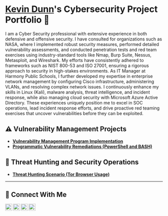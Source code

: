 # <a href="https://www.linkedin.com/in/kevin-dunn-/">Kevin Dunn</a>'s Cybersecurity Project Portfolio 🔐

I am a Cyber Security professional with extensive experience in both defensive and offensive security. I have consulted for organizations such as NASA, where I implemented robust security measures, performed detailed vulnerability assessments, and conducted penetration tests and red team exercises using industry-standard tools like Nmap, Burp Suite, Nessus, Metasploit, and Wireshark. My efforts have consistently adhered to frameworks such as NIST 800-53 and ISO 27001, ensuring a rigorous approach to security in high-stakes environments. As IT Manager at Harmony Public Schools, I further developed my expertise in enterprise network management by configuring Cisco infrastructure, administering VLANs, and resolving complex network issues. I continuously enhance my skills in Linux (Kali), malware analysis, threat intelligence, and incident response, while also managing cloud security with Microsoft Azure Active Directory. These experiences uniquely position me to excel in SOC operations, lead incident response efforts, and drive proactive red teaming exercises that uncover vulnerabilities before they can be exploited.

## ⚠️ Vulnerability Management Projects

- **[Vulnerability Management Program Implementation](https://github.com/kdcyber1994/vulnerability-management-program)**
- **[Programmatic Vulnerability Remediations (PowerShell and BASH)](https://github.com/kdcyber1994/programmatic-vulnerability-remediations/tree/main)**

## 🚨 Threat Hunting and Security Operations

- **[Threat Hunting Scenario (Tor Browser Usage)](https://github.com/joshmadakor0/threat-hunting-scenario-tor)**

<hr/>

## 🤳 Connect With Me

[<img align="left" alt="___________ | YouTube" width="22px" src="https://cdn.jsdelivr.net/npm/simple-icons@v3/icons/youtube.svg" />][youtube]
[<img align="left" alt="___________ | Twitter" width="22px" src="https://cdn.jsdelivr.net/npm/simple-icons@v3/icons/twitter.svg" />][twitter]
[<img align="left" alt="___________ | LinkedIn" width="22px" src="https://cdn.jsdelivr.net/npm/simple-icons@v3/icons/linkedin.svg" />][linkedin]
[<img align="left" alt="___________ | Instagram" width="22px" src="https://cdn.jsdelivr.net/npm/simple-icons@v3/icons/instagram.svg" />][instagram]

[twitter]: https://twitter.com/___________
[youtube]: https://www.youtube.com/c/___________
[instagram]: https://www.instagram.com/___________
[linkedin]: https://linkedin.com/in/___________

<!--
<img width="35" alt="image" src="https://github.com/user-attachments/assets/2f41c7cd-5ea8-4475-b451-a37161b6c3fb"> 
<img width="35" alt="image" src="https://github.com/user-attachments/assets/77649969-9910-4994-8b96-74a116cfb2a8">
-->
